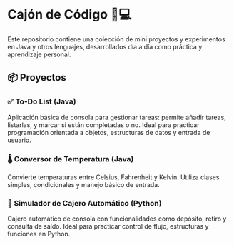 # Cajón de Código 🧠💻

Este repositorio contiene una colección de mini proyectos y experimentos en Java y otros lenguajes, desarrollados día a día como práctica y aprendizaje personal.

## 📦 Proyectos

### ✅ To-Do List (Java)
Aplicación básica de consola para gestionar tareas: permite añadir tareas, listarlas, y marcar si están completadas o no. Ideal para practicar programación orientada a objetos, estructuras de datos y entrada de usuario.

### 🌡️ Conversor de Temperatura (Java)
Convierte temperaturas entre Celsius, Fahrenheit y Kelvin. Utiliza clases simples, condicionales y manejo básico de entrada.

### 🏧 Simulador de Cajero Automático (Python)
Cajero automático de consola con funcionalidades como depósito, retiro y consulta de saldo. Ideal para practicar control de flujo, estructuras y funciones en Python.
